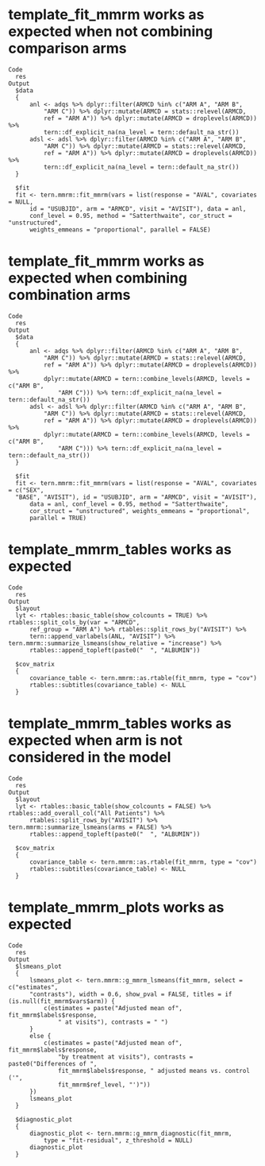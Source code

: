 # template_fit_mmrm works as expected when not combining comparison arms

    Code
      res
    Output
      $data
      {
          anl <- adqs %>% dplyr::filter(ARMCD %in% c("ARM A", "ARM B", 
              "ARM C")) %>% dplyr::mutate(ARMCD = stats::relevel(ARMCD, 
              ref = "ARM A")) %>% dplyr::mutate(ARMCD = droplevels(ARMCD)) %>% 
              tern::df_explicit_na(na_level = tern::default_na_str())
          adsl <- adsl %>% dplyr::filter(ARMCD %in% c("ARM A", "ARM B", 
              "ARM C")) %>% dplyr::mutate(ARMCD = stats::relevel(ARMCD, 
              ref = "ARM A")) %>% dplyr::mutate(ARMCD = droplevels(ARMCD)) %>% 
              tern::df_explicit_na(na_level = tern::default_na_str())
      }
      
      $fit
      fit <- tern.mmrm::fit_mmrm(vars = list(response = "AVAL", covariates = NULL, 
          id = "USUBJID", arm = "ARMCD", visit = "AVISIT"), data = anl, 
          conf_level = 0.95, method = "Satterthwaite", cor_struct = "unstructured", 
          weights_emmeans = "proportional", parallel = FALSE)
      

# template_fit_mmrm works as expected when combining combination arms

    Code
      res
    Output
      $data
      {
          anl <- adqs %>% dplyr::filter(ARMCD %in% c("ARM A", "ARM B", 
              "ARM C")) %>% dplyr::mutate(ARMCD = stats::relevel(ARMCD, 
              ref = "ARM A")) %>% dplyr::mutate(ARMCD = droplevels(ARMCD)) %>% 
              dplyr::mutate(ARMCD = tern::combine_levels(ARMCD, levels = c("ARM B", 
                  "ARM C"))) %>% tern::df_explicit_na(na_level = tern::default_na_str())
          adsl <- adsl %>% dplyr::filter(ARMCD %in% c("ARM A", "ARM B", 
              "ARM C")) %>% dplyr::mutate(ARMCD = stats::relevel(ARMCD, 
              ref = "ARM A")) %>% dplyr::mutate(ARMCD = droplevels(ARMCD)) %>% 
              dplyr::mutate(ARMCD = tern::combine_levels(ARMCD, levels = c("ARM B", 
                  "ARM C"))) %>% tern::df_explicit_na(na_level = tern::default_na_str())
      }
      
      $fit
      fit <- tern.mmrm::fit_mmrm(vars = list(response = "AVAL", covariates = c("SEX", 
      "BASE", "AVISIT"), id = "USUBJID", arm = "ARMCD", visit = "AVISIT"), 
          data = anl, conf_level = 0.95, method = "Satterthwaite", 
          cor_struct = "unstructured", weights_emmeans = "proportional", 
          parallel = TRUE)
      

# template_mmrm_tables works as expected

    Code
      res
    Output
      $layout
      lyt <- rtables::basic_table(show_colcounts = TRUE) %>% rtables::split_cols_by(var = "ARMCD", 
          ref_group = "ARM A") %>% rtables::split_rows_by("AVISIT") %>% 
          tern::append_varlabels(ANL, "AVISIT") %>% tern.mmrm::summarize_lsmeans(show_relative = "increase") %>% 
          rtables::append_topleft(paste0("  ", "ALBUMIN"))
      
      $cov_matrix
      {
          covariance_table <- tern.mmrm::as.rtable(fit_mmrm, type = "cov")
          rtables::subtitles(covariance_table) <- NULL
      }
      

# template_mmrm_tables works as expected when arm is not considered in the model

    Code
      res
    Output
      $layout
      lyt <- rtables::basic_table(show_colcounts = FALSE) %>% rtables::add_overall_col("All Patients") %>% 
          rtables::split_rows_by("AVISIT") %>% tern.mmrm::summarize_lsmeans(arms = FALSE) %>% 
          rtables::append_topleft(paste0("  ", "ALBUMIN"))
      
      $cov_matrix
      {
          covariance_table <- tern.mmrm::as.rtable(fit_mmrm, type = "cov")
          rtables::subtitles(covariance_table) <- NULL
      }
      

# template_mmrm_plots works as expected

    Code
      res
    Output
      $lsmeans_plot
      {
          lsmeans_plot <- tern.mmrm::g_mmrm_lsmeans(fit_mmrm, select = c("estimates", 
          "contrasts"), width = 0.6, show_pval = FALSE, titles = if (is.null(fit_mmrm$vars$arm)) {
              c(estimates = paste("Adjusted mean of", fit_mmrm$labels$response, 
                  " at visits"), contrasts = " ")
          }
          else {
              c(estimates = paste("Adjusted mean of", fit_mmrm$labels$response, 
                  "by treatment at visits"), contrasts = paste0("Differences of ", 
                  fit_mmrm$labels$response, " adjusted means vs. control ('", 
                  fit_mmrm$ref_level, "')"))
          })
          lsmeans_plot
      }
      
      $diagnostic_plot
      {
          diagnostic_plot <- tern.mmrm::g_mmrm_diagnostic(fit_mmrm, 
              type = "fit-residual", z_threshold = NULL)
          diagnostic_plot
      }
      

